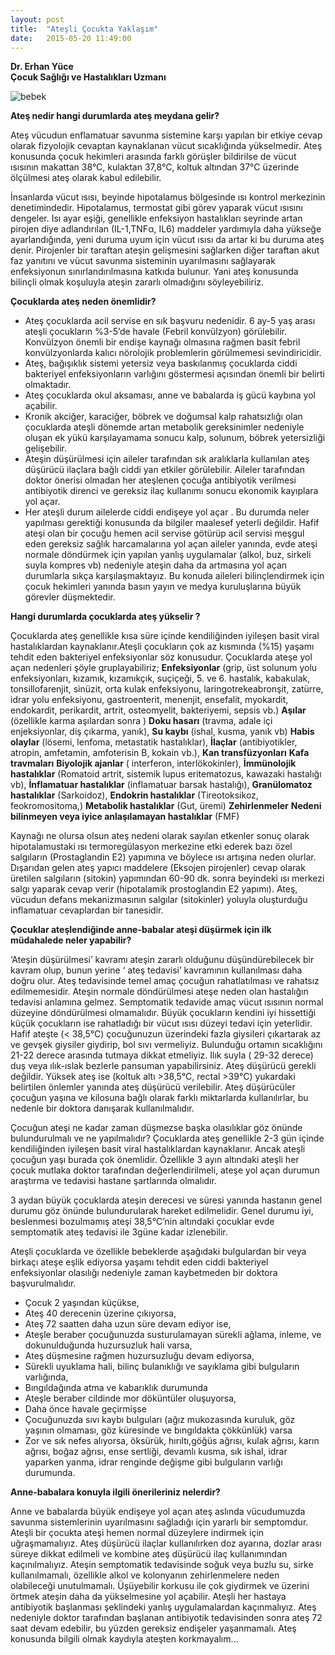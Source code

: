 ```yaml
---
layout: post
title:  "Ateşli Çocukta Yaklaşım"
date:   2015-05-20 11:49:00
---
```

**Dr. Erhan Yüce**  
**Çocuk Sağlığı ve Hastalıkları Uzmanı**       

![bebek](http://i.on5yirmi5.com/image/2012/04/24/270583.jpg)

__Ateş nedir hangi durumlarda ateş  meydana gelir?__

Ateş vücudun enflamatuar savunma sistemine karşı yapılan bir etkiye cevap olarak fizyolojik cevaptan kaynaklanan vücut sıcaklığında yükselmedir. Ateş konusunda çocuk hekimleri arasında farklı görüşler bildirilse de  vücut ısısının makattan 38°C, kulaktan 37,8°C, koltuk altından 37°C   üzerinde ölçülmesi ateş olarak kabul edilebilir. 

İnsanlarda vücut ısısı, beyinde hipotalamus bölgesinde ısı kontrol merkezinin denetimindedir.  Hipotalamus, termostat gibi görev yaparak vücut ısısını dengeler. Isı ayar eşiği, genellikle enfeksiyon hastalıkları seyrinde artan   pirojen diye adlandırılan (IL-1,TNFα, IL6) maddeler yardımıyla daha yükseğe ayarlandığında, yeni duruma uyum için vücut ısısı da artar ki bu duruma ateş denir. Pirojenler bir taraftan ateşin gelişmesini sağlarken diğer taraftan akut faz yanıtını ve vücut savunma sisteminin uyarılmasını sağlayarak enfeksiyonun sınırlandırılmasına katkıda bulunur. Yani  ateş konusunda bilinçli olmak koşuluyla ateşin zararlı olmadığını söyleyebiliriz.


**Çocuklarda ateş neden önemlidir?**

 - Ateş çocuklarda acil servise en sık başvuru nedenidir. 6 ay-5 yaş
   arası ateşli çocukların %3-5’de havale (Febril konvülzyon)
   görülebilir. Konvülzyon önemli bir endişe kaynağı olmasına rağmen
   basit febril konvülzyonlarda kalıcı nörolojik problemlerin
   görülmemesi sevindiricidir.
 - Ateş, bağışıklık sistemi yetersiz veya baskılanmış çocuklarda ciddi
   bakteriyel enfeksiyonların varlığını göstermesi açısından önemli bir
   belirti olmaktadır.
 - Ateş çocuklarda okul aksaması, anne ve babalarda iş gücü kaybına
   yol açabilir.
 - Kronik akciğer, karaciğer, böbrek ve doğumsal  kalp rahatsızlığı
   olan çocuklarda ateşli dönemde artan metabolik gereksinimler
   nedeniyle oluşan ek yükü karşılayamama sonucu kalp, solunum, böbrek
   yetersizliği gelişebilir.
 - Ateşin düşürülmesi için aileler tarafından sık aralıklarla
   kullanılan ateş düşürücü ilaçlara bağlı ciddi yan etkiler
   görülebilir. Aileler tarafından doktor önerisi olmadan her ateşlenen
   çocuğa antibiyotik verilmesi antibiyotik direnci ve gereksiz ilaç
   kullanımı sonucu ekonomik kayıplara yol açar.
 - Her ateşli durum ailelerde ciddi endişeye yol açar . Bu  durumda
   neler yapılması  gerektiği konusunda  da bilgiler maalesef   yeterli
   değildir. Hafif   ateşi olan bir çocuğu hemen acil servise götürüp
   acil servisi meşgul eden gereksiz sağlık harcamalarına yol açan
   aileler yanında, evde ateşi normale döndürmek için  yapılan yanlış
   uygulamalar (alkol, buz, sirkeli suyla kompres vb) nedeniyle ateşin
   daha da artmasına yol açan durumlarla sıkça karşılaşmaktayız. Bu
   konuda aileleri bilinçlendirmek için çocuk hekimleri yanında basın
   yayın ve medya kuruluşlarına büyük görevler düşmektedir.

**Hangi durumlarda çocuklarda ateş yükselir ?**

Çocuklarda ateş genellikle kısa süre içinde kendiliğinden iyileşen basit viral hastalıklardan kaynaklanır.Ateşli çocukların çok az kısmında (%15) yaşamı tehdit eden bakteriyel enfeksiyonlar söz konusudur. 
Çocuklarda ateşe yol açan nedenleri şöyle gruplayabiliriz;
**Enfeksiyonlar** (grip, üst solunum yolu enfeksiyonları, kızamık, kızamıkçık, suçiçeği, 5. ve 6. hastalık, kabakulak, tonsillofarenjit, sinüzit, orta kulak enfeksiyonu, laringotrekeabronşit, zatürre, idrar yolu  enfeksiyonu,  gastroenterit, menenjit, ensefalit, myokardit, endokardit, perikardit,  artrit, osteomyelit, bakteriyemi, sepsis vb.)
**Aşılar** (özellikle karma aşılardan sonra )
**Doku hasarı** (travma, adale içi enjeksiyonlar, diş çıkarma, yanık), 
**Su kaybı** (ishal, kusma, yanık vb)
**Habis olaylar** (lösemi, lenfoma, metastatik hastalıklar),
**İlaçlar** (antibiyotikler, atropin, amfetamin, amfoterisin B, kokain vb.), 
**Kan transfüzyonları** 
**Kafa travmaları**
**Biyolojik ajanlar** ( interferon, interlökokinler), 
**İmmünolojik hastalıklar** (Romatoid artrit, sistemik lupus eritematozus, kawazaki hastalığı vb), 
**İnflamatuar hastalıklar** (inflamatuar barsak hastalığı),
**Granülomatoz hastalıklar** (Sarkoidoz), 
**Endokrin hastalıklar** (Tireotoksikoz, feokromositoma,)
**Metabolik hastalıklar** (Gut, üremi) 
**Zehirlenmeler**
**Nedeni bilinmeyen veya iyice anlaşılamayan hastalıklar** (FMF) 

Kaynağı ne olursa olsun ateş nedeni olarak sayılan etkenler sonuç olarak hipotalamustaki ısı termoregülasyon merkezine etki ederek bazı özel salgıların (Prostaglandin E2) yapımına ve böylece ısı artışına neden olurlar. Dışarıdan gelen ateş yapıcı maddelere (Eksojen pirojenler)  cevap olarak üretilen salgıların (sitokin) yapımından 60-90 dk. sonra beyindeki ısı merkezi salgı yaparak cevap verir (hipotalamik prostoglandin E2 yapımı). Ateş, vücudun defans mekanizmasının salgılar (sitokinler) yoluyla oluşturduğu inflamatuar cevaplardan bir tanesidir. 


**Çocuklar ateşlendiğinde anne-babalar ateşi düşürmek için ilk müdahalede neler yapabilir?**

‘Ateşin düşürülmesi’ kavramı ateşin zararlı olduğunu düşündürebilecek bir kavram olup, bunun yerine ‘ ateş tedavisi’ kavramının kullanılması daha doğru olur. Ateş tedavisinde temel amaç çocuğun rahatlatılması ve rahatsız edilmemesidir. Ateşin normale döndürülmesi  ateşe neden olan hastalığın tedavisi anlamına gelmez. Semptomatik tedavide amaç vücut ısısının normal düzeyine döndürülmesi olmamalıdır. Büyük çocukların kendini iyi hissettiği küçük çocukların ise rahatladığı bir vücut ısısı düzeyi tedavi için yeterlidir.
Hafif ateşte (< 38,5°C) çocuğunuzun üzerindeki fazla giysileri çıkartarak az ve gevşek giysiler giydirip, bol sıvı vermeliyiz. Bulunduğu ortamın sıcaklığını 21-22 derece arasında tutmaya dikkat etmeliyiz. Ilık suyla ( 29-32 derece) duş veya ılık-ıslak bezlerle pansuman yapabilirsiniz. Ateş düşürücü  gerekli değildir.
Yüksek ateş ise (koltuk altı >38,5°C, rectal >39°C) yukardaki belirtilen önlemler yanında ateş düşürücü verilebilir. Ateş düşürücüler çocuğun yaşına ve kilosuna bağlı olarak farklı miktarlarda kullanılırlar, bu nedenle bir doktora danışarak kullanılmalıdır.



Çocuğun ateşi ne kadar zaman düşmezse başka olasılıklar göz önünde bulundurulmalı ve ne yapılmalıdır? 
Çocuklarda ateş genellikle 2-3 gün içinde kendiliğinden iyileşen basit viral hastalıklardan kaynaklanır. Ancak ateşli çocuğun yaşı burada çok önemlidir. Özellikle  3 ayın altındaki  ateşli her çocuk mutlaka doktor tarafından değerlendirilmeli, ateşe yol açan durumun araştırma ve tedavisi hastane şartlarında olmalıdır.

3 aydan büyük çocuklarda ateşin derecesi ve süresi yanında  hastanın genel durumu göz önünde bulundurularak hareket edilmelidir. Genel durumu iyi,  beslenmesi bozulmamış ateşi 38,5°C’nin altındaki çocuklar evde semptomatik ateş tedavisi ile 3güne kadar izlenebilir. 

Ateşli çocuklarda ve özellikle bebeklerde aşağıdaki bulgulardan bir veya birkaçı ateşe eşlik ediyorsa yaşamı tehdit eden ciddi bakteriyel enfeksiyonlar olasılığı nedeniyle  zaman kaybetmeden bir doktora başvurulmalıdır.

 - Çocuk 2 yaşından küçükse,
 - Ateş 40 derecenin üzerine çıkıyorsa,
 - Ateş 72 saatten daha uzun süre devam ediyor ise,
 - Ateşle beraber çocuğunuzda susturulamayan sürekli ağlama, inleme, ve
   dokunulduğunda huzursuzluk hali varsa,
 - Ateş düşmesine rağmen huzursuzluğu devam ediyorsa,
 - Sürekli uyuklama hali, bilinç bulanıklığı ve sayıklama gibi
   bulguların varlığında,
 - Bıngıldağında atma ve kabarıklık durumunda
 - Ateşle beraber cildinde mor döküntüler oluşuyorsa,
 - Daha önce havale geçirmişse
 - Çocuğunuzda sıvı kaybı bulguları (ağız mukozasında kuruluk, göz
   yaşının olmaması, göz küresinde ve bıngıldakta çökkünlük) varsa
 - Zor  ve sık nefes alıyorsa, öksürük, hırıltı,göğüs ağrısı, kulak
   ağrısı, karın ağrısı, boğaz ağrısı, ense sertliği, devamlı kusma, sık
   ishal, idrar yaparken yanma, idrar renginde değişme gibi bulguların
   varlığı durumunda.

**Anne-babalara konuyla ilgili önerileriniz nelerdir?**
 
Anne ve babalarda büyük endişeye yol açan  ateş aslında vücudumuzda savunma sistemlerinin uyarılmasını sağladığı için yararlı bir semptomdur. Ateşli bir çocukta ateşi  hemen normal düzeylere indirmek için uğraşmamalıyız. Ateş düşürücü ilaçlar kullanılırken doz ayarına, dozlar arası süreye dikkat edilmeli ve kombine ateş düşürücü ilaç kullanımından kaçınılmalıyız. Ateşin semptomatik tedavisinde soğuk veya buzlu su, sirke kullanılmamalı, özellikle alkol ve kolonyanın zehirlenmelere neden olabileceği unutulmamalı. Üşüyebilir korkusu ile çok giydirmek ve üzerini örtmek ateşin daha da yükselmesine yol açabilir. Ateşli her hastaya antibiyotik başlanması  şeklindeki yanlış uygulamalardan kaçınmalıyız.  Ateş nedeniyle doktor tarafından başlanan antibiyotik tedavisinden sonra ateş 72 saat devam edebilir, bu  yüzden gereksiz endişeler yaşanmamalı. Ateş konusunda bilgili olmak kaydıyla ateşten korkmayalım…
